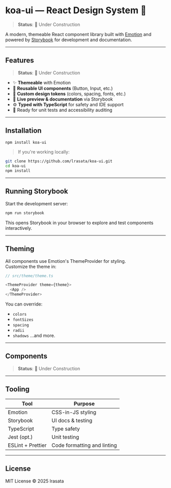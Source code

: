 # koa-ui — React Design System 🚧

> **Status**: 🚧 Under Construction

A modern, themeable React component library built with [Emotion](https://emotion.sh/docs/introduction) and powered by [Storybook](https://storybook.js.org/) for development and documentation.

[//]: # "the audience would be tech people, I want something which looks professional, 
clean, friendly, but also accesibility and clarity. with a bit of character but not too much"

---

## Features

> **Status**: 🚧 Under Construction

- ✨ **Themeable** with Emotion
- 🧱 **Reusable UI components** (Button, Input, etc.)
- 🎨 **Custom design tokens** (colors, spacing, fonts, etc.)
- 📖 **Live preview & documentation** via Storybook
- ⚙️ **Typed with TypeScript** for safety and IDE support
- 🧪 Ready for unit tests and accessibility auditing

---

## Installation

```bash
npm install koa-ui
```

> If you're working locally:

```bash
git clone https://github.com/lrasata/koa-ui.git
cd koa-ui
npm install
```

---

## Running Storybook

Start the development server:

```bash
npm run storybook
```

This opens Storybook in your browser to explore and test components interactively.

---

## Theming

All components use Emotion's ThemeProvider for styling.  
Customize the theme in:

```ts
// src/theme/theme.ts
```

```ts
<ThemeProvider theme={theme}>
  <App />
</ThemeProvider>
```

You can override:

- `colors`
- `fontSizes`
- `spacing`
- `radii`
- `shadows`
  ...and more.

---

## Components

> **Status**: 🚧 Under Construction

[//]: #
[//]: # "| Component | Description         |"
[//]: # "|----------|---------------------|"
[//]: # "| `Button` | Primary actions     |"
[//]: # "| `Input`  | Text input fields   |"
[//]: # "| `Card`   | Container UI blocks |"
[//]: # "| ...      | More coming soon    |"

---

## Tooling

| Tool              | Purpose                     |
| ----------------- | --------------------------- |
| Emotion           | CSS-in-JS styling           |
| Storybook         | UI docs & testing           |
| TypeScript        | Type safety                 |
| Jest (opt.)       | Unit testing                |
| ESLint + Prettier | Code formatting and linting |

---

## License

MIT License © 2025 lrasata
